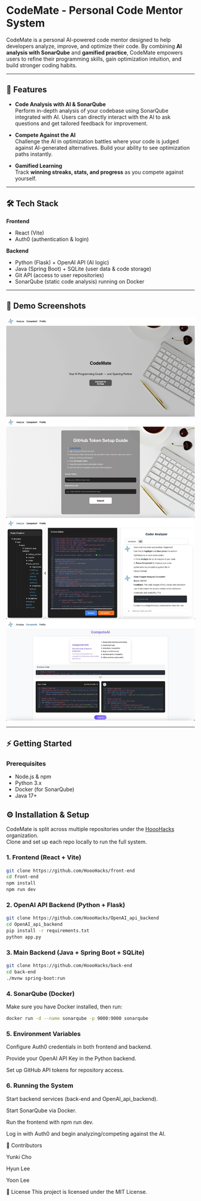 # CodeMate - Personal Code Mentor System

CodeMate is a personal AI-powered code mentor designed to help developers analyze, improve, and optimize their code. By combining **AI analysis with SonarQube** and **gamified practice**, CodeMate empowers users to refine their programming skills, gain optimization intuition, and build stronger coding habits.

---

## 🚀 Features

- **Code Analysis with AI & SonarQube**  
  Perform in-depth analysis of your codebase using SonarQube integrated with AI. Users can directly interact with the AI to ask questions and get tailored feedback for improvement.

- **Compete Against the AI**  
  Challenge the AI in optimization battles where your code is judged against AI-generated alternatives. Build your ability to see optimization paths instantly.

- **Gamified Learning**  
  Track **winning streaks, stats, and progress** as you compete against yourself.

---

## 🛠 Tech Stack

**Frontend**
- React (Vite)  
- Auth0 (authentication & login)

**Backend**
- Python (Flask) + OpenAI API (AI logic)  
- Java (Spring Boot) + SQLite (user data & code storage)  
- Git API (access to user repositories)  
- SonarQube (static code analysis) running on Docker  

---

## 📸 Demo Screenshots
![CodeMate Dashboard](./codemate1.jpg)
![CodeMate GitHub Setup](./codemate2.jpg)
![CodeMate Analyze](./codemate3.jpg)
![CodeMate CompeteAI](./codemate4.jpg)

---

## ⚡ Getting Started

### Prerequisites
- Node.js & npm  
- Python 3.x  
- Docker (for SonarQube)  
- Java 17+  

## ⚙️ Installation & Setup

CodeMate is split across multiple repositories under the [HoooHacks](https://github.com/HoooHacks) organization.  
Clone and set up each repo locally to run the full system.

### 1. Frontend (React + Vite)
```bash
git clone https://github.com/HoooHacks/front-end
cd front-end
npm install
npm run dev
```
### 2. OpenAI API Backend (Python + Flask)
```bash
git clone https://github.com/HoooHacks/OpenAI_api_backend
cd OpenAI_api_backend
pip install -r requirements.txt
python app.py
```
### 3. Main Backend (Java + Spring Boot + SQLite)
```bash
git clone https://github.com/HoooHacks/back-end
cd back-end
./mvnw spring-boot:run
```
### 4. SonarQube (Docker)
Make sure you have Docker installed, then run:

```bash
docker run -d --name sonarqube -p 9000:9000 sonarqube
```
### 5. Environment Variables
Configure Auth0 credentials in both frontend and backend.

Provide your OpenAI API Key in the Python backend.

Set up GitHub API tokens for repository access.

### 6. Running the System
Start backend services (back-end and OpenAI_api_backend).

Start SonarQube via Docker.

Run the frontend with npm run dev.

Log in with Auth0 and begin analyzing/competing against the AI.

👥 Contributors

Yunki Cho

Hyun Lee

Yoon Lee

📜 License
This project is licensed under the MIT License.

